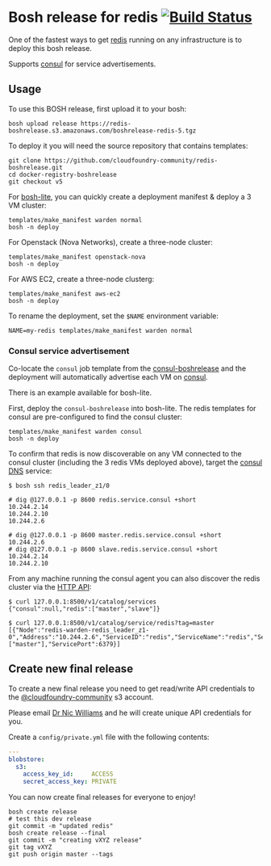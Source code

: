 Bosh release for redis [![Build Status](https://travis-ci.org/cloudfoundry-community/redis-boshrelease.png?branch=master)](https://travis-ci.org/cloudfoundry-community/redis-boshrelease/)
===========================================================================================================================================================================================

One of the fastest ways to get [redis](http://redis.io) running on any infrastructure is to deploy this bosh release.

Supports [consul](http://consul.io) for service advertisements.

Usage
-----

To use this BOSH release, first upload it to your bosh:

```
bosh upload release https://redis-boshrelease.s3.amazonaws.com/boshrelease-redis-5.tgz
```

To deploy it you will need the source repository that contains templates:

```
git clone https://github.com/cloudfoundry-community/redis-boshrelease.git
cd docker-registry-boshrelease
git checkout v5
```

For [bosh-lite](https://github.com/cloudfoundry/bosh-lite), you can quickly create a deployment manifest & deploy a 3 VM cluster:

```
templates/make_manifest warden normal
bosh -n deploy
```

For Openstack (Nova Networks), create a three-node cluster:

```
templates/make_manifest openstack-nova
bosh -n deploy
```

For AWS EC2, create a three-node clusterg:

```
templates/make_manifest aws-ec2
bosh -n deploy
```

To rename the deployment, set the `$NAME` environment variable:

```
NAME=my-redis templates/make_manifest warden normal
```

### Consul service advertisement

Co-locate the `consul` job template from the [consul-boshrelease](https://github.com/cloudfoundry-community/consul-boshrelease) and the deployment will automatically advertise each VM on [consul](http://consul.io).

There is an example available for bosh-lite.

First, deploy the `consul-boshrelease` into bosh-lite. The redis templates for consul are pre-configured to find the consul cluster:

```
templates/make_manifest warden consul
bosh -n deploy
```

To confirm that redis is now discoverable on any VM connected to the consul cluster (including the 3 redis VMs deployed above), target the [consul DNS](http://www.consul.io/docs/agent/dns.html) service:

```
$ bosh ssh redis_leader_z1/0

# dig @127.0.0.1 -p 8600 redis.service.consul +short
10.244.2.14
10.244.2.10
10.244.2.6

# dig @127.0.0.1 -p 8600 master.redis.service.consul +short
10.244.2.6
# dig @127.0.0.1 -p 8600 slave.redis.service.consul +short
10.244.2.14
10.244.2.10
```

From any machine running the consul agent you can also discover the redis cluster via the [HTTP API](http://www.consul.io/docs/agent/http.html):

```
$ curl 127.0.0.1:8500/v1/catalog/services
{"consul":null,"redis":["master","slave"]}

$ curl 127.0.0.1:8500/v1/catalog/service/redis?tag=master
[{"Node":"redis-warden-redis_leader_z1-0","Address":"10.244.2.6","ServiceID":"redis","ServiceName":"redis","ServiceTags":["master"],"ServicePort":6379}]
```

Create new final release
------------------------

To create a new final release you need to get read/write API credentials to the [@cloudfoundry-community](https://github.com/cloudfoundry-community) s3 account.

Please email [Dr Nic Williams](mailto:&#x64;&#x72;&#x6E;&#x69;&#x63;&#x77;&#x69;&#x6C;&#x6C;&#x69;&#x61;&#x6D;&#x73;&#x40;&#x67;&#x6D;&#x61;&#x69;&#x6C;&#x2E;&#x63;&#x6F;&#x6D;) and he will create unique API credentials for you.

Create a `config/private.yml` file with the following contents:

```yaml
---
blobstore:
  s3:
    access_key_id:     ACCESS
    secret_access_key: PRIVATE
```

You can now create final releases for everyone to enjoy!

```
bosh create release
# test this dev release
git commit -m "updated redis"
bosh create release --final
git commit -m "creating vXYZ release"
git tag vXYZ
git push origin master --tags
```
